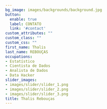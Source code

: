 ```yaml
---
bg_image: images/backgrounds/background.jpg
button:
  enable: true
  label: CONTATO
  link: '#contact'
custom_attributes: ""
custom_class: ""
custom_css: ""
first_name: Thalis  
last_name: REBOUÇAS 
occupations:
- Estatístico 
- Cientista de Dados
- Analista de Dados
- Data Hacker
slider_images:
- images/slider/slider_1.png
- images/slider/slider_2.png
- images/slider/slider_3.png
title: Thalis Rebouças
---
```


